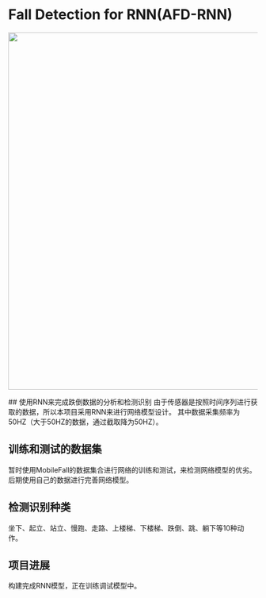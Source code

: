 # Fall Detection for RNN(AFD-RNN)

<p align="left">
<img src="https://github.com/chizhanyuefeng/Fall_Detection_for_RNN/blob/master/result/rnn.gif", width="720">
</p>
## 使用RNN来完成跌倒数据的分析和检测识别
由于传感器是按照时间序列进行获取的数据，所以本项目采用RNN来进行网络模型设计。
其中数据采集频率为50HZ（大于50HZ的数据，通过截取降为50HZ）。

## 训练和测试的数据集

暂时使用MobileFall的数据集合进行网络的训练和测试，来检测网络模型的优劣。
后期使用自己的数据进行完善网络模型。

## 检测识别种类
坐下、起立、站立、慢跑、走路、上楼梯、下楼梯、跌倒、跳、躺下等10种动作。

## 项目进展
构建完成RNN模型，正在训练调试模型中。